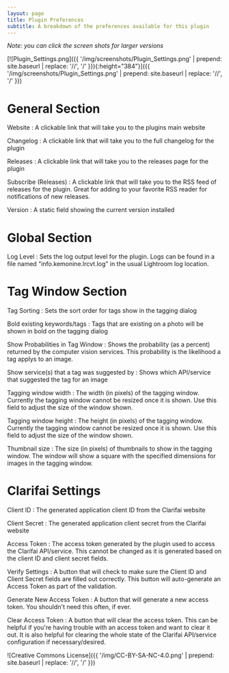 ```yaml
---
layout: page
title: Plugin Preferences
subtitle: A breakdown of the preferences available for this plugin
---
```


*Note: you can click the screen shots for larger versions*

[![Plugin_Settings.png]({{ '/img/screenshots/Plugin_Settings.png' | prepend: site.baseurl | replace: '//', '/' }}){:height="384"}]({{ '/img/screenshots/Plugin_Settings.png' | prepend: site.baseurl | replace: '//', '/' }})

# General Section
Website
: A clickable link that will take you to the plugins main website

Changelog
: A clickable link that will take you to the full changelog for the plugin

Releases
: A clickable link that will take you to the releases page for the plugin

Subscribe (Releases)
: A clickable link that will take you to the RSS feed of releases for the plugin. Great for adding to your favorite RSS reader for notifications of new releases.

Version
: A static field showing the current version installed

# Global Section
Log Level
: Sets the log output level for the plugin. Logs can be found in a file named "info.kemonine.lrcvt.log" in the usual Lightroom log location.

# Tag Window Section
Tag Sorting
: Sets the sort order for tags show in the tagging dialog

Bold existing keywords/tags
: Tags that are existing on a photo will be shown in bold on the tagging dialog

Show Probabilities in Tag Window
: Shows the probability (as a percent) returned by the computer vision services. This probability is the likelihood a tag applys to an image.

Show service(s) that a tag was suggested by
: Shows which API/service that suggested the tag for an image

Tagging window width
: The width (in pixels) of the tagging window. Currently the tagging window cannot be resized once it is shown. Use this field to adjust the size of the window shown.

Tagging window height
: The height (in pixels) of the tagging window. Currently the tagging window cannot be resized once it is shown. Use this field to adjust the size of the window shown.

Thumbnail size
: The size (in pixels) of thumbnails to show in the tagging window. The window will show a square with the specified dimensions for images in the tagging window.

# Clarifai Settings
Client ID
: The generated application client ID from the Clarifai website

Client Secret
: The generated application client secret from the Clarifai website

Access Token
: The access token generated by the plugin used to access the Clarifai API/service. This cannot be changed as it is generated based on the client ID and client secret fields.

Verify Settings
: A button that will check to make sure the Client ID and Client Secret fields are filled out correctly. This button will auto-generate an Access Token as part of the validation.

Generate New Access Token
: A button that will generate a new access token. You shouldn't need this often, if ever.

Clear Access Token
: A button that will clear the access token. This can be helpful if you're having trouble with an access token and want to clear it out. It is also helpful for clearing the whole state of the Clarifai API/service configuration if necessary/desired.


![Creative Commons License]({{ '/img/CC-BY-SA-NC-4.0.png' | prepend: site.baseurl | replace: '//', '/' }})